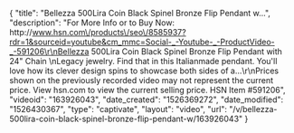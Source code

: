 {
    "title": "Bellezza 500Lira Coin Black Spinel Bronze Flip Pendant w...",
    "description": "For More Info or to Buy Now: http:\/\/www.hsn.com\/products\/seo\/8585937?rdr=1&sourceid=youtube&cm_mmc=Social-_-Youtube-_-ProductVideo-_-591206\r\nBellezza 500Lira Coin Black Spinel Bronze Flip Pendant with 24\" Chain \nLegacy jewelry. Find that in this Italianmade pendant. You'll love how its clever design spins to showcase both sides of a...\r\nPrices shown on the previously recorded video may not represent the current price.  View hsn.com to view the current selling price. HSN Item #591206",
    "videoid": "163926043",
    "date_created": "1526369272",
    "date_modified": "1526430367",
    "type": "captivate",
    "layout": "video",
    "url": "\/v\/bellezza-500lira-coin-black-spinel-bronze-flip-pendant-w\/163926043"
}